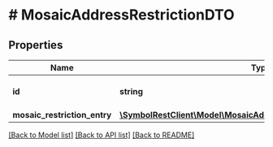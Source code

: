 # # MosaicAddressRestrictionDTO

## Properties

Name | Type | Description | Notes
------------ | ------------- | ------------- | -------------
**id** | **string** | Internal resource identifier. |
**mosaic_restriction_entry** | [**\SymbolRestClient\Model\MosaicAddressRestrictionEntryWrapperDTO**](MosaicAddressRestrictionEntryWrapperDTO.md) |  |

[[Back to Model list]](../../README.md#models) [[Back to API list]](../../README.md#endpoints) [[Back to README]](../../README.md)

